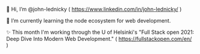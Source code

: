 👋 Hi, I’m @john-lednicky ( https://www.linkedin.com/in/john-lednicky/ )

🌱 I’m currently learning the node ecosystem for web development. 

✨ This month I'm working through the U of Helsinki's "Full Stack open 2021: Deep Dive Into Modern Web Development." ( https://fullstackopen.com/en/ )



<!---
https://gist.github.com/rxaviers/7360908 <-- emojis
--->
